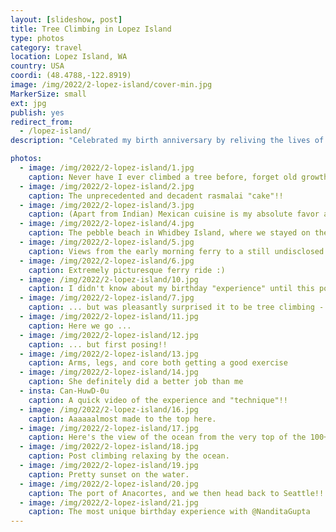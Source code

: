 ```yaml
---
layout: [slideshow, post]
title: Tree Climbing in Lopez Island
type: photos
category: travel
location: Lopez Island, WA
country: USA
coordi: (48.4788,-122.8919)
image: /img/2022/2-lopez-island/cover-min.jpg
MarkerSize: small
ext: jpg
publish: yes
redirect_from:  
  - /lopez-island/       
description: "Celebrated my birth anniversary by reliving the lives of our ape ancestors and climbing 100+ feet trees. Nandita and I have a tradition of gifting each other experiences, than materialistic stuff"

photos:
  - image: /img/2022/2-lopez-island/1.jpg
    caption: Never have I ever climbed a tree before, forget old growth forest trees
  - image: /img/2022/2-lopez-island/2.jpg
    caption: The unprecedented and decadent rasmalai "cake"!!
  - image: /img/2022/2-lopez-island/3.jpg
    caption: (Apart from Indian) Mexican cuisine is my absolute favor and what else could I ask for on my birthday
  - image: /img/2022/2-lopez-island/4.jpg
    caption: The pebble beach in Whidbey Island, where we stayed on the eve
  - image: /img/2022/2-lopez-island/5.jpg
    caption: Views from the early morning ferry to a still undisclosed location!!
  - image: /img/2022/2-lopez-island/6.jpg
    caption: Extremely picturesque ferry ride :) 
  - image: /img/2022/2-lopez-island/10.jpg
    caption: I didn't know about my birthday "experience" until this point ... I was guessing it to be rappelling
  - image: /img/2022/2-lopez-island/7.jpg
    caption: ... but was pleasantly surprised it to be tree climbing - which I didn't even know was a thing
  - image: /img/2022/2-lopez-island/11.jpg
    caption: Here we go ...
  - image: /img/2022/2-lopez-island/12.jpg
    caption: ... but first posing!!
  - image: /img/2022/2-lopez-island/13.jpg
    caption: Arms, legs, and core both getting a good exercise 
  - image: /img/2022/2-lopez-island/14.jpg
    caption: She definitely did a better job than me
  - insta: Can-HuwD-0u
    caption: A quick video of the experience and "technique"!!
  - image: /img/2022/2-lopez-island/16.jpg
    caption: Aaaaaalmost made to the top here.
  - image: /img/2022/2-lopez-island/17.jpg
    caption: Here's the view of the ocean from the very top of the 100+ feet trees
  - image: /img/2022/2-lopez-island/18.jpg
    caption: Post climbing relaxing by the ocean.
  - image: /img/2022/2-lopez-island/19.jpg
    caption: Pretty sunset on the water. 
  - image: /img/2022/2-lopez-island/20.jpg
    caption: The port of Anacortes, and we then head back to Seattle!!
  - image: /img/2022/2-lopez-island/21.jpg
    caption: The most unique birthday experience with @NanditaGupta
---
```

